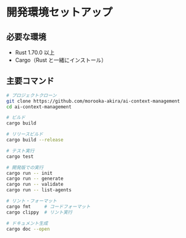 # 開発環境セットアップ

## 必要な環境

- Rust 1.70.0 以上
- Cargo（Rust と一緒にインストール）

## 主要コマンド

```bash
# プロジェクトクローン
git clone https://github.com/morooka-akira/ai-context-management
cd ai-context-management

# ビルド
cargo build

# リリースビルド
cargo build --release

# テスト実行
cargo test

# 開発版での実行
cargo run -- init
cargo run -- generate
cargo run -- validate
cargo run -- list-agents

# リント・フォーマット
cargo fmt     # コードフォーマット
cargo clippy  # リント実行

# ドキュメント生成
cargo doc --open
```
